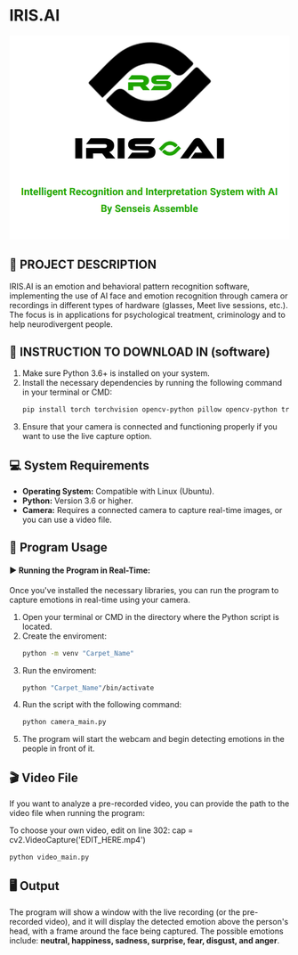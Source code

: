 # IRIS.AI

![Company Logo](Image/icon.png "IRIS.AI")

## 📝 PROJECT DESCRIPTION
<p>IRIS.AI is an emotion and behavioral pattern recognition software, implementing the use of AI face and emotion recognition through camera or recordings in different types of hardware (glasses, Meet live sessions, etc.). The focus is in applications for psychological treatment, criminology and to help neurodivergent people.</p>

## 🔨 INSTRUCTION TO DOWNLOAD IN (software)
<ol>
  <li>Make sure Python 3.6+ is installed on your system.</li>
  <li>Install the necessary dependencies by running the following command in your terminal or CMD:</li>
  
```bash
pip install torch torchvision opencv-python pillow opencv-python transformers numpy mediapipe
```
  
  <li>Ensure that your camera is connected and functioning properly if you want to use the live capture option.</li>
</ol>

## 💻 System Requirements
<ul>
  <li><strong>Operating System:</strong> Compatible with Linux (Ubuntu).</li>
  <li><strong>Python:</strong> Version 3.6 or higher.</li>
  <li><strong>Camera:</strong> Requires a connected camera to capture real-time images, or you can use a video file.</li>
</ul>

## 🚀 Program Usage
<h4>▶️ Running the Program in Real-Time:</h4>
<p>Once you've installed the necessary libraries, you can run the program to capture emotions in real-time using your camera.</p>
<ol>
  <li>Open your terminal or CMD in the directory where the Python script is located.</li>
  <li>Create the enviroment:</li>

```bash
python -m venv "Carpet_Name"
```
  <li>Run the enviroment:</li>

```bash
python "Carpet_Name"/bin/activate
```  
<li>Run the script with the following command:</li>

```bash
python camera_main.py
```
  <li>The program will start the webcam and begin detecting emotions in the people in front of it.</li>
</ol>

## 🎬 Video File
<p>If you want to analyze a pre-recorded video, you can provide the path to the video file when running the program:</p>

To choose your own video, edit on line 302:
cap = cv2.VideoCapture('EDIT_HERE.mp4')

```bash
python video_main.py
```

## 🖥️ Output
<p>The program will show a window with the live recording (or the pre-recorded video), and it will display the detected emotion above the person's head, with a frame around the face being captured. The possible emotions include: <strong>neutral, happiness, sadness, surprise, fear, disgust, and anger</strong>.</p>
